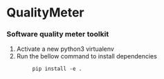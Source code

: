 # QualityMeter
### Software quality meter toolkit

1. Activate a new python3 virtualenv
2. Run the bellow command to install dependencies
    ```shell
         pip install -e .
    ```

